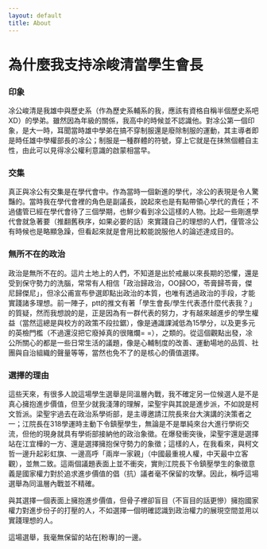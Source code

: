 ```yaml
---
layout: default
title: About
---  
```



# 為什麼我支持凃峻清當學生會長

### 印象
凃公峻清是我雄中與歷史系（作為歷史系輔系的我，應該有資格自稱半個歷史系吧XD）的學弟。雖然因為年級的關係，我高中的時候並不認識他。對凃公第一個印象，是大一時，耳聞當時雄中學弟在搞不穿制服還是廢除制服的運動，其主導者即是時任雄中學權部長的凃公；制服是一種群體的符號，穿上它就是在抹煞個體自主性，由此可以見得凃公權利意識的啟蒙相當早。

### 交集
真正與凃公有交集是在學代會中。作為當時一個新進的學代，凃公的表現是令人驚豔的。當時我在學代會裡的角色是副議長，說起來也是有點帶領心學代的責任；不過儘管已經在學代會待了三個學期，也鮮少看到凃公這樣的人物。比起一些剛進學代會就急著要（推翻舊秩序，如果必要的話）來實踐自己的理想的人們，僅管凃公有時候也是略顯急躁，但看起來就是會用比較能說服他人的論述達成目的。

### 無所不在的政治
政治是無所不在的。這片土地上的人們，不知道是出於戒嚴以來長期的恐懼，還是受到保守勢力的洗腦，常常有人相信「政治歸政治，OO歸OO，苓膏歸苓膏，傑尼歸傑尼」，但凃公甫宣布參選即點出政治的本質，也唯有透過政治的手段，才能實踐諸多理想。前一陣子，ptt的推文有著「學生會長/學生代表憑什麼代表我？」的質疑，然而我想說的是，正是因為有一群代表的努力，才有越來越進步的學生權益（當然這總是與校方的政策不段拉鋸），像是通識課減低為15學分，以及更多元的英檢門檻（不過還沒把它廢掉真的很賭爛= =），之類的。從這個觀點出發，凃公所關心的都是一些日常生活的議題，像是心輔制度的改善、運動場地的品質、社團與自治組織的聲量等等，當然也免不了的是核心的價值選擇。

### 選擇的理由
這些天來，有很多人說這場學生選舉是同溫層內戰，我不確定另一位候選人是不是真心擁抱進步價值，但至少就我淺薄的理解，梁聖宇與其說是進步派，不如說是柯文哲派。梁聖宇過去在政治系學術部，是主導邀請江院長來台大演講的決策者之一；江院長在318學運時主動下令鎮壓學生，無論是不是單純來台大進行學術交流，但他的現身就具有學術部接納他的政治象徵。在爆發衝突後，梁聖宇還是選擇站在江宜樺的一方、還是選擇擁抱保守勢力的象徵；這樣的人，在我看來，與柯文哲一邊升起彩虹旗、一邊高呼「兩岸一家親」（中國最重視人權，中天最中立客觀），並無二致。這兩個議題表面上並不衝突，實則江院長下令鎮壓學生的象徵意義是國家權力對於追求進步價值的倡（抗）議者毫不保留的攻擊。因此，稱呼這場選舉為同溫層內戰並不精確。

與其選擇一個表面上擁抱進步價值，但骨子裡卻盲目（不盲目的話更慘）擁抱國家權力對進步份子的打壓的人，不如選擇一個明確認識到政治權力的展現空間並用以實踐理想的人。

這場選舉，我毫無保留的站在[粉專]的一邊。